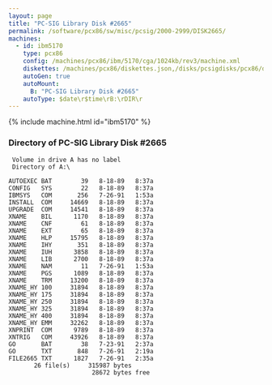 ```yaml
---
layout: page
title: "PC-SIG Library Disk #2665"
permalink: /software/pcx86/sw/misc/pcsig/2000-2999/DISK2665/
machines:
  - id: ibm5170
    type: pcx86
    config: /machines/pcx86/ibm/5170/cga/1024kb/rev3/machine.xml
    diskettes: /machines/pcx86/diskettes.json,/disks/pcsigdisks/pcx86/diskettes.json
    autoGen: true
    autoMount:
      B: "PC-SIG Library Disk #2665"
    autoType: $date\r$time\rB:\rDIR\r
---
```


{% include machine.html id="ibm5170" %}

### Directory of PC-SIG Library Disk #2665

     Volume in drive A has no label
     Directory of A:\

    AUTOEXEC BAT        39   8-18-89   8:37a
    CONFIG   SYS        22   8-18-89   8:37a
    IBMSYS   COM       256   7-26-91   1:53a
    INSTALL  COM     14669   8-18-89   8:37a
    UPGRADE  COM     14541   8-18-89   8:37a
    XNAME    BIL      1170   8-18-89   8:37a
    XNAME    CNF        61   8-18-89   8:37a
    XNAME    EXT        65   8-18-89   8:37a
    XNAME    HLP     15795   8-18-89   8:37a
    XNAME    IHY       351   8-18-89   8:37a
    XNAME    IUH      3858   8-18-89   8:37a
    XNAME    LIB      2700   8-18-89   8:37a
    XNAME    NAM        11   7-26-91   1:53a
    XNAME    PGS      1089   8-18-89   8:37a
    XNAME    TRM     13200   8-18-89   8:37a
    XNAME_HY 100     31894   8-18-89   8:37a
    XNAME_HY 175     31894   8-18-89   8:37a
    XNAME_HY 250     31894   8-18-89   8:37a
    XNAME_HY 325     31894   8-18-89   8:37a
    XNAME_HY 400     31894   8-18-89   8:37a
    XNAME_HY EMM     32262   8-18-89   8:37a
    XNPRINT  COM      9789   8-18-89   8:37a
    XNTRIG   COM     43926   8-18-89   8:37a
    GO       BAT        38   7-23-91   2:37a
    GO       TXT       848   7-26-91   2:19a
    FILE2665 TXT      1827   7-26-91   2:35a
           26 file(s)     315987 bytes
                           28672 bytes free
